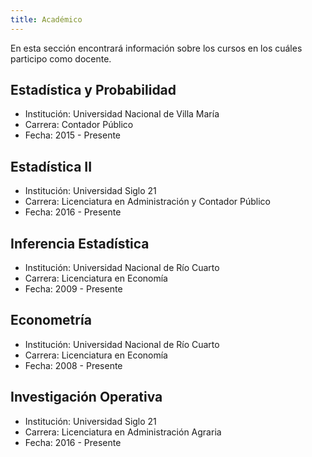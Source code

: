 ```yaml
---
title: Académico
---
```


En esta sección encontrará información sobre los cursos en los cuáles participo como docente.

## Estadística y Probabilidad

  + Institución: Universidad Nacional de Villa María  
  + Carrera: Contador Público  
  + Fecha: 2015 - Presente  

## Estadística II

  + Institución: Universidad Siglo 21  
  + Carrera: Licenciatura en Administración y Contador Público  
  + Fecha: 2016 - Presente  

## Inferencia Estadística

  + Institución: Universidad Nacional de Río Cuarto  
  + Carrera: Licenciatura en Economía  
  + Fecha: 2009 - Presente  

## Econometría

  + Institución: Universidad Nacional de Río Cuarto  
  + Carrera: Licenciatura en Economía  
  + Fecha: 2008 - Presente

## Investigación Operativa

  + Institución: Universidad Siglo 21  
  + Carrera: Licenciatura en Administración Agraria  
  + Fecha: 2016 - Presente  

